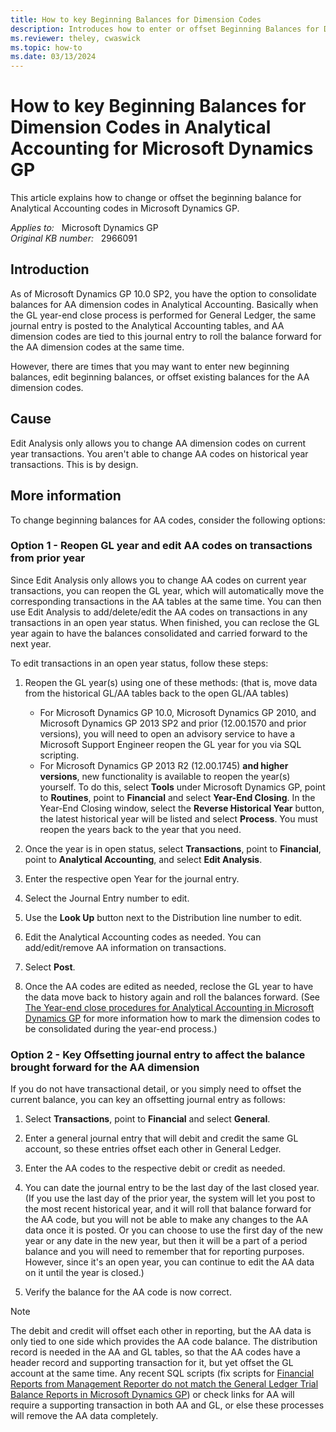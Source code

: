 ```yaml
---
title: How to key Beginning Balances for Dimension Codes
description: Introduces how to enter or offset Beginning Balances for Dimension Codes in Analytical Accounting for Microsoft Dynamics GP.
ms.reviewer: theley, cwaswick
ms.topic: how-to
ms.date: 03/13/2024
---
```

# How to key Beginning Balances for Dimension Codes in Analytical Accounting for Microsoft Dynamics GP

This article explains how to change or offset the beginning balance for Analytical Accounting codes in Microsoft Dynamics GP.

_Applies to:_ &nbsp; Microsoft Dynamics GP  
_Original KB number:_ &nbsp; 2966091

## Introduction

As of Microsoft Dynamics GP 10.0 SP2, you have the option to consolidate balances for AA dimension codes in Analytical Accounting. Basically when the GL year-end close process is performed for General Ledger, the same journal entry is posted to the Analytical Accounting tables, and AA dimension codes are tied to this journal entry to roll the balance forward for the AA dimension codes at the same time.

However, there are times that you may want to enter new beginning balances, edit beginning balances, or offset existing balances for the AA dimension codes.

## Cause

Edit Analysis only allows you to change AA dimension codes on current year transactions. You aren't able to change AA codes on historical year transactions. This is by design.

## More information

To change beginning balances for AA codes, consider the following options:

### Option 1 - Reopen GL year and edit AA codes on transactions from prior year

Since Edit Analysis only allows you to change AA codes on current year transactions, you can reopen the GL year, which will automatically move the corresponding transactions in the AA tables at the same time. You can then use Edit Analysis  to add/delete/edit the AA codes on transactions in any transactions in an open year status. When finished, you can reclose the GL year again to have the balances consolidated and carried forward to the next year.

To edit transactions in an open year status, follow these steps:

1. Reopen the GL year(s) using one of these methods: (that is, move data from the historical GL/AA tables back to the open GL/AA tables)

    - For Microsoft Dynamics GP 10.0, Microsoft Dynamics GP 2010, and Microsoft Dynamics GP 2013 SP2 and prior (12.00.1570 and prior versions), you will need to open an advisory service to have a Microsoft Support Engineer reopen the GL year for you via SQL scripting.
    - For Microsoft Dynamics GP 2013 R2 (12.00.1745) **and higher versions**, new functionality is available to reopen the year(s) yourself. To do this, select **Tools** under Microsoft Dynamics GP, point to **Routines**, point to **Financial** and select **Year-End Closing**. In the Year-End Closing window, select the **Reverse Historical Year** button, the latest historical year will be listed and select **Process**. You must reopen the years back to the year that you need.

2. Once the year is in open status, select **Transactions**, point to **Financial**, point to **Analytical Accounting**, and select **Edit Analysis**.
3. Enter the respective open Year for the journal entry.
4. Select the Journal Entry number to edit.
5. Use the **Look Up** button next to the Distribution line number to edit.
6. Edit the Analytical Accounting codes as needed. You can add/edit/remove AA information on transactions.
7. Select **Post**.

8. Once the AA codes are edited as needed, reclose the GL year to have the data move back to history again and roll the balances forward. (See [The Year-end close procedures for Analytical Accounting in Microsoft Dynamics GP](https://support.microsoft.com/topic/kb-the-year-end-close-procedures-for-analytical-accounting-in-microsoft-dynamics-gp-41f3e9d4-d3c7-95b2-e144-0e8b640ddb44) for more information how to mark the dimension codes to be consolidated during the year-end process.)

### Option 2 - Key Offsetting journal entry to affect the balance brought forward for the AA dimension

If you do not have transactional detail, or you simply need to offset the current balance, you can key an offsetting journal entry as follows:

1. Select **Transactions**, point to **Financial** and select **General**.
2. Enter a general journal entry that will debit and credit the same GL account, so these entries offset each other in General Ledger.
3. Enter the AA codes to the respective debit or credit as needed.

4. You can date the journal entry to be the last day of the last closed year. (If you use the last day of the prior year, the system will let you post to the most recent historical year, and it will roll that balance forward for the AA code, but you will not be able to make any changes to the AA data once it is posted. Or you can choose to use the first day of the new year or any date in the new year, but then it will be a part of a period balance and you will need to remember that for reporting purposes. However, since it's an open year, you can continue to edit the AA data on it until the year is closed.)

5. Verify the balance for the AA code is now correct.

> [!NOTE]
> The debit and credit will offset each other in reporting, but the AA data is only tied to one side which provides the AA code balance. The distribution record is needed in the AA and GL tables, so that the AA codes have a header record and supporting transaction for it, but yet offset the GL account at the same time. Any recent SQL scripts (fix scripts for [Financial Reports from Management Reporter do not match the General Ledger Trial Balance Reports in Microsoft Dynamics GP](https://support.microsoft.com/topic/kb-financial-reports-from-management-reporter-do-not-match-the-general-ledger-trial-balance-reports-in-microsoft-dynamics-gp-386fa248-6460-e156-08ea-aaff0531c97b)) or check links for AA will require a supporting transaction in both AA and GL, or else these processes will remove the AA data completely.
